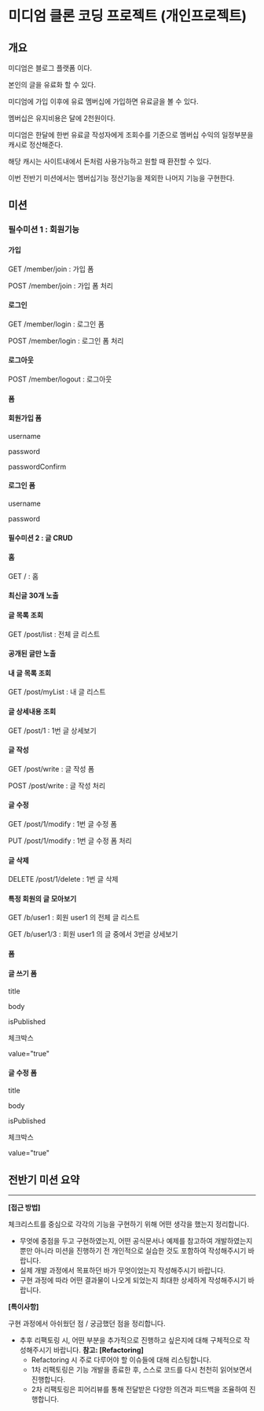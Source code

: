 # 미디엄 클론 코딩 프로젝트 (개인프로젝트)

## 개요
미디엄은 블로그 플랫폼 이다.

본인의 글을 유료화 할 수 있다.

미디엄에 가입 이후에 유료 멤버십에 가입하면 유료글을 볼 수 있다.

멤버십은 유지비용은 달에 2천원이다.

미디엄은 한달에 한번 유료글 작성자에게 조회수를 기준으로 멤버십 수익의 일정부분을 캐시로 정산해준다.

해당 캐시는 사이트내에서 돈처럼 사용가능하고 원할 때 환전할 수 있다.

이번 전반기 미션에서는 멤버십기능 정산기능을 제외한 나머지 기능을 구현한다.

## 미션
### 필수미션 1 : 회원기능
#### 가입
GET /member/join : 가입 폼

POST /member/join : 가입 폼 처리

#### 로그인
GET /member/login : 로그인 폼

POST /member/login : 로그인 폼 처리

#### 로그아웃
POST /member/logout : 로그아웃

#### 폼
#### 회원가입 폼
username

password

passwordConfirm

#### 로그인 폼
username

password

#### 필수미션 2 : 글 CRUD
#### 홈
GET / : 홈

#### 최신글 30개 노출

#### 글 목록 조회
GET /post/list : 전체 글 리스트

#### 공개된 글만 노출

#### 내 글 목록 조회
GET /post/myList : 내 글 리스트

#### 글 상세내용 조회
GET /post/1 : 1번 글 상세보기

#### 글 작성
GET /post/write : 글 작성 폼

POST /post/write : 글 작성 처리

#### 글 수정
GET /post/1/modify : 1번 글 수정 폼

PUT /post/1/modify : 1번 글 수정 폼 처리

#### 글 삭제
DELETE /post/1/delete : 1번 글 삭제

#### 특정 회원의 글 모아보기
GET /b/user1 : 회원 user1 의 전체 글 리스트

GET /b/user1/3 : 회원 user1 의 글 중에서 3번글 상세보기

#### 폼
#### 글 쓰기 폼
title

body

isPublished

체크박스

value="true"

#### 글 수정 폼
title

body

isPublished

체크박스

value="true"
## 전반기 미션 요약

---

**[접근 방법]**

체크리스트를 중심으로 각각의 기능을 구현하기 위해 어떤 생각을 했는지 정리합니다.

- 무엇에 중점을 두고 구현하였는지, 어떤 공식문서나 예제를 참고하여 개발하였는지 뿐만 아니라 미션을 진행하기 전 개인적으로 실습한 것도 포함하여 작성해주시기 바랍니다.
- 실제 개발 과정에서 목표하던 바가 무엇이었는지 작성해주시기 바랍니다.
- 구현 과정에 따라 어떤 결과물이 나오게 되었는지 최대한 상세하게 작성해주시기 바랍니다.

**[특이사항]**

구현 과정에서 아쉬웠던 점 / 궁금했던 점을 정리합니다.

- 추후 리팩토링 시, 어떤 부분을 추가적으로 진행하고 싶은지에 대해 구체적으로 작성해주시기 바랍니다.
    **참고: [Refactoring]**
    - Refactoring 시 주로 다루어야 할 이슈들에 대해 리스팅합니다.
    - 1차 리팩토링은 기능 개발을 종료한 후, 스스로 코드를 다시 천천히 읽어보면서 진행합니다.
    - 2차 리팩토링은 피어리뷰를 통해 전달받은 다양한 의견과 피드백을 조율하여 진행합니다.
